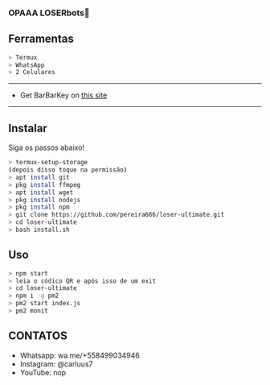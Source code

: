 ### OPAAA LOSERbots🐊

## Ferramentas

```bash
> Termux
> WhatsApp
> 2 Celulares
```

---


- Get BarBarKey on [this site](https://mhankbarbar.tech)

---

## Instalar
Siga os passos abaixo!

```bash
> termux-setup-storage
(depois disso toque na permissão)
> apt install git
> pkg install ffmpeg
> apt install wget
> pkg install nodejs
> pkg install npm
> git clone https://github.com/pereira666/loser-ultimate.git
> cd loser-ultimate
> bash install.sh
```

## Uso

```bash
> npm start
> leia o códico QR e após isso de um exit
> cd loser-ultimate
> npm i -g pm2
> pm2 start index.js
> pm2 monit
```


## CONTATOS

- Whatsapp: wa.me/+558499034946
- Instagram: @carluus7
- YouTube: nop
